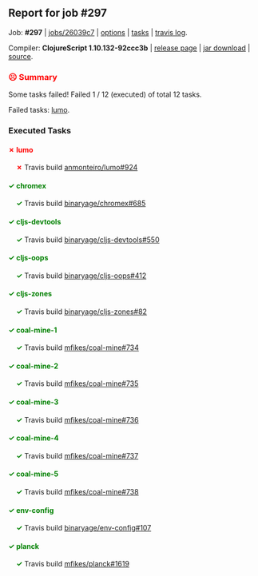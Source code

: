 ## Report for job #297

Job: **#297** | [jobs/26039c7](https://github.com/cljs-oss/canary/commit/26039c7cdb5b0dafd7ff5c692d83df4be019b257) | [options](options.edn) | [tasks](tasks.edn) | [travis log](https://travis-ci.org/cljs-oss/canary/builds/349163561).

Compiler: **ClojureScript 1.10.132-92ccc3b** | [release page](https://github.com/cljs-oss/canary/releases/tag/r1.10.132-92ccc3b) | [jar download](https://github.com/cljs-oss/canary/releases/download/r1.10.132-92ccc3b/clojurescript-1.10.132-92ccc3b.jar) | [source](https://github.com/clojure/clojurescript/commit/92ccc3b90a6aef944620856002f44cd4683dd5f8).

### <b style='color:red'>☹ Summary</b>

Some tasks failed! Failed 1 / 12 (executed) of total 12 tasks.

Failed tasks: [lumo](#-lumo).

### Executed Tasks

#### <b style='color:red'>&#x2717; lumo</b>
&nbsp;&nbsp;&nbsp;&nbsp;<b style='color:red'>&#x2717;</b> Travis build [anmonteiro/lumo#924](https://travis-ci.org/anmonteiro/lumo/builds/349165028)<br>

#### <b style='color:green'>&#x2713; chromex</b>
&nbsp;&nbsp;&nbsp;&nbsp;<b style='color:green'>&#x2713;</b> Travis build [binaryage/chromex#685](https://travis-ci.org/binaryage/chromex/builds/349164995)<br>

#### <b style='color:green'>&#x2713; cljs-devtools</b>
&nbsp;&nbsp;&nbsp;&nbsp;<b style='color:green'>&#x2713;</b> Travis build [binaryage/cljs-devtools#550](https://travis-ci.org/binaryage/cljs-devtools/builds/349164981)<br>

#### <b style='color:green'>&#x2713; cljs-oops</b>
&nbsp;&nbsp;&nbsp;&nbsp;<b style='color:green'>&#x2713;</b> Travis build [binaryage/cljs-oops#412](https://travis-ci.org/binaryage/cljs-oops/builds/349164999)<br>

#### <b style='color:green'>&#x2713; cljs-zones</b>
&nbsp;&nbsp;&nbsp;&nbsp;<b style='color:green'>&#x2713;</b> Travis build [binaryage/cljs-zones#82](https://travis-ci.org/binaryage/cljs-zones/builds/349164985)<br>

#### <b style='color:green'>&#x2713; coal-mine-1</b>
&nbsp;&nbsp;&nbsp;&nbsp;<b style='color:green'>&#x2713;</b> Travis build [mfikes/coal-mine#734](https://travis-ci.org/mfikes/coal-mine/builds/349164997)<br>

#### <b style='color:green'>&#x2713; coal-mine-2</b>
&nbsp;&nbsp;&nbsp;&nbsp;<b style='color:green'>&#x2713;</b> Travis build [mfikes/coal-mine#735](https://travis-ci.org/mfikes/coal-mine/builds/349165006)<br>

#### <b style='color:green'>&#x2713; coal-mine-3</b>
&nbsp;&nbsp;&nbsp;&nbsp;<b style='color:green'>&#x2713;</b> Travis build [mfikes/coal-mine#736](https://travis-ci.org/mfikes/coal-mine/builds/349165012)<br>

#### <b style='color:green'>&#x2713; coal-mine-4</b>
&nbsp;&nbsp;&nbsp;&nbsp;<b style='color:green'>&#x2713;</b> Travis build [mfikes/coal-mine#737](https://travis-ci.org/mfikes/coal-mine/builds/349165022)<br>

#### <b style='color:green'>&#x2713; coal-mine-5</b>
&nbsp;&nbsp;&nbsp;&nbsp;<b style='color:green'>&#x2713;</b> Travis build [mfikes/coal-mine#738](https://travis-ci.org/mfikes/coal-mine/builds/349165024)<br>

#### <b style='color:green'>&#x2713; env-config</b>
&nbsp;&nbsp;&nbsp;&nbsp;<b style='color:green'>&#x2713;</b> Travis build [binaryage/env-config#107](https://travis-ci.org/binaryage/env-config/builds/349165026)<br>

#### <b style='color:green'>&#x2713; planck</b>
&nbsp;&nbsp;&nbsp;&nbsp;<b style='color:green'>&#x2713;</b> Travis build [mfikes/planck#1619](https://travis-ci.org/mfikes/planck/builds/349165030)<br>